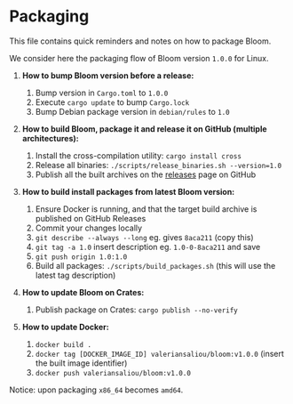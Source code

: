 Packaging
=========

This file contains quick reminders and notes on how to package Bloom.

We consider here the packaging flow of Bloom version `1.0.0` for Linux.

1. **How to bump Bloom version before a release:**
    1. Bump version in `Cargo.toml` to `1.0.0`
    2. Execute `cargo update` to bump `Cargo.lock`
    3. Bump Debian package version in `debian/rules` to `1.0`

2. **How to build Bloom, package it and release it on GitHub (multiple architectures):**
    1. Install the cross-compilation utility: `cargo install cross`
    2. Release all binaries: `./scripts/release_binaries.sh --version=1.0`
    3. Publish all the built archives on the [releases](https://github.com/valeriansaliou/bloom/releases) page on GitHub

3. **How to build install packages from latest Bloom version:**
    1. Ensure Docker is running, and that the target build archive is published on GitHub Releases
    2. Commit your changes locally
    3. `git describe --always --long` eg. gives `8aca211` (copy this)
    4. `git tag -a 1.0` insert description eg. `1.0-0-8aca211` and save
    5. `git push origin 1.0:1.0`
    6. Build all packages: `./scripts/build_packages.sh` (this will use the latest tag description)

4. **How to update Bloom on Crates:**
    1. Publish package on Crates: `cargo publish --no-verify`

5. **How to update Docker:**
    1. `docker build .`
    2. `docker tag [DOCKER_IMAGE_ID] valeriansaliou/bloom:v1.0.0` (insert the built image identifier)
    3. `docker push valeriansaliou/bloom:v1.0.0`

Notice: upon packaging `x86_64` becomes `amd64`.
